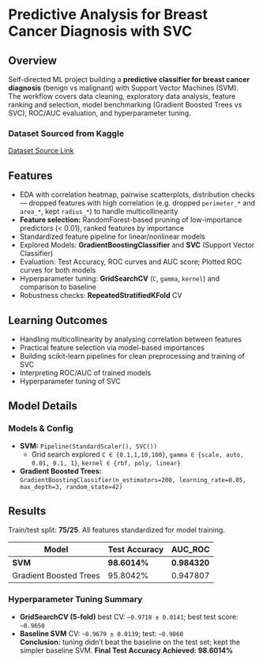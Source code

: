 # Predictive Analysis for Breast Cancer Diagnosis with SVC

## Overview

Self-directed ML project building a **predictive classifier for breast cancer diagnosis** (benign vs malignant) with Support Vector Machines (SVM).  
The workflow covers data cleaning, exploratory data analysis, feature ranking and selection, model benchmarking (Gradient Boosted Trees vs SVC), ROC/AUC evaluation, and hyperparameter tuning.

### Dataset Sourced from Kaggle
[Dataset Source Link](https://www.kaggle.com/datasets/yasserh/breast-cancer-dataset/data)


## Features

- EDA with correlation heatmap, pairwise scatterplots, distribution checks — dropped features with high correlation (e.g. dropped `perimeter_*` and `area_*`, kept `radius_*`) to handle multicollinearity
- **Feature selection:** RandomForest-based pruning of low-importance predictors (< 0.01), ranked features by importance
- Standardized feature pipeline for linear/nonlinear models
- Explored Models: **GradientBoostingClassifier** and **SVC** (Support Vector Classifier)
- Evaluation: Test Accuracy, ROC curves and AUC score; Plotted ROC curves for both models
- Hyperparameter tuning: **GridSearchCV** (`C`, `gamma`, `kernel`) and comparison to baseline
- Robustness checks: **RepeatedStratifiedKFold** CV

## Learning Outcomes

- Handling multicollinearity by analysing correlation between features
- Practical feature selection via model-based importances
- Building scikit-learn pipelines for clean preprocessing and training of SVC
- Interpreting ROC/AUC of trained models
- Hyperparameter tuning of SVC

## Model Details

### Models & Config
- **SVM:** `Pipeline(StandardScaler(), SVC())`  
  - Grid search explored `C ∈ {0.1,1,10,100}`, `gamma ∈ {scale, auto, 0.01, 0.1, 1}`, `kernel ∈ {rbf, poly, linear}`
- **Gradient Boosted Trees:** `GradientBoostingClassifier(n_estimators=200, learning_rate=0.05, max_depth=3, random_state=42)`

## Results

Train/test split: **75/25**. All features standardized for model training.

| Model                  | Test Accuracy | AUC_ROC |
|------------------------|---------------|---------|
| **SVM**                | **98.6014%**  | **0.984320** |
| Gradient Boosted Trees | 95.8042%      | 0.947807 |

### Hyperparameter Tuning Summary
- **GridSearchCV (5-fold)** best CV: `~0.9718 ± 0.0141`; best test score: `~0.9650`
- **Baseline SVM** CV: `~0.9679 ± 0.0139`; test: `~0.9860`  
**Conclusion:** tuning didn’t beat the baseline on the test set; kept the simpler baseline SVM.
**Final Test Accuracy Achieved: 98.6014%**
